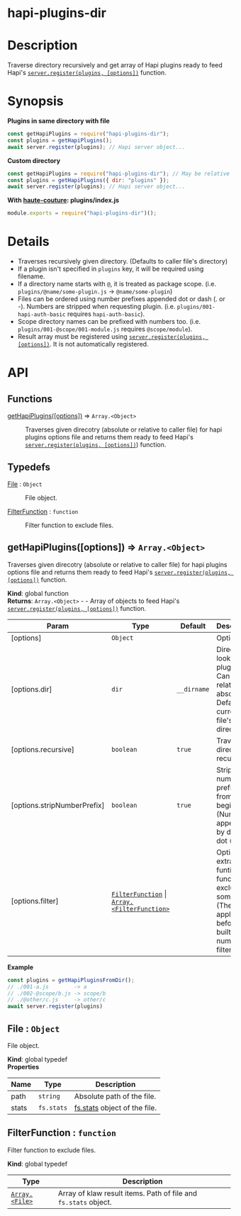 # hapi-plugins-dir

# Description

Traverse directory recursively and get array of Hapi plugins ready to feed Hapi's
[`server.register(plugins, [options])`](https://github.com/hapijs/hapi/blob/master/API.md#server.register()) function.

# Synopsis

**Plugins in same directory with file**
```js
const getHapiPlugins = require("hapi-plugins-dir");
const plugins = getHapiPlugins();
await server.register(plugins); // Hapi server object...
```

**Custom directory**
```js
const getHapiPlugins = require("hapi-plugins-dir"); // May be relative or absolute
const plugins = getHapiPlugins({ dir: "plugins" });
await server.register(plugins); // Hapi server object...
```

**With [haute-couture](https://github.com/hapipal/haute-couture): plugins/index.js**
```js
module.exports = require("hapi-plugins-dir")();
```


# Details

* Traverses recursively given directory. (Defaults to caller file's directory)
* If a plugin isn't specified in `plugins` key, it will be required using filename.
* If a directory name starts with `@`, it is treated as package scope. (i.e. `plugins/@name/some-plugin.js` -> `@name/some-plugin`)
* Files can be ordered using number prefixes appended dot or dash (. or -). Numbers are stripped when requesting plugin. (i.e. `plugins/001-hapi-auth-basic` requires `hapi-auth-basic`).
* Scope directory names can be prefixed with numbers too. (i.e. `plugins/001-@scope/001-module.js` requires `@scope/module`).
* Result array must be registered using [`server.register(plugins, [options])`](https://github.com/hapijs/hapi/blob/master/API.md#server.register()). It is not automatically registered.


# API
## Functions

<dl>
<dt><a href="#getHapiPlugins">getHapiPlugins([options])</a> ⇒ <code>Array.&lt;Object&gt;</code></dt>
<dd><p>Traverses given direcotry (absolute or relative to caller file) for hapi plugins options file and returns them ready to feed
Hapi&#39;s <a href="https://github.com/hapijs/hapi/blob/master/API.md#server.register("><code>server.register(plugins, [options])</code></a>) function.</p>
</dd>
</dl>

## Typedefs

<dl>
<dt><a href="#File">File</a> : <code>Object</code></dt>
<dd><p>File object.</p>
</dd>
<dt><a href="#FilterFunction">FilterFunction</a> : <code>function</code></dt>
<dd><p>Filter function to exclude files.</p>
</dd>
</dl>

<a name="getHapiPlugins"></a>

## getHapiPlugins([options]) ⇒ <code>Array.&lt;Object&gt;</code>
Traverses given direcotry (absolute or relative to caller file) for hapi plugins options file and returns them ready to feed
Hapi's [`server.register(plugins, [options])`](https://github.com/hapijs/hapi/blob/master/API.md#server.register()) function.

**Kind**: global function  
**Returns**: <code>Array.&lt;Object&gt;</code> - - Array of objects to feed Hapi's [`server.register(plugins, [options])`](https://github.com/hapijs/hapi/blob/master/API.md#server.register()) function.  

| Param | Type | Default | Description |
| --- | --- | --- | --- |
| [options] | <code>Object</code> |  | Options |
| [options.dir] | <code>dir</code> | <code>__dirname</code> | Directory to look plugins. Can be relative or absolute. Default is current file's directory. |
| [options.recursive] | <code>boolean</code> | <code>true</code> | Traverse directory recursively. |
| [options.stripNumberPrefix] | <code>boolean</code> | <code>true</code> | Strip number prefixes from beginnings. (Numbers appended by dash or dot (. or -)) |
| [options.filter] | [<code>FilterFunction</code>](#FilterFunction) \| [<code>Array.&lt;FilterFunction&gt;</code>](#FilterFunction) |  | Optional extra filter funtion or functions to exclude some files. (They are applied before builtin number filter) |

**Example**  
```js
const plugins = getHapiPluginsFromDir();
// ./001-a.js        -> a
// ./002-@scope/b.js -> scope/b
// ./@other/c.js     -> other/c
await server.register(plugins)
```
<a name="File"></a>

## File : <code>Object</code>
File object.

**Kind**: global typedef  
**Properties**

| Name | Type | Description |
| --- | --- | --- |
| path | <code>string</code> | Absolute path of the file. |
| stats | <code>fs.stats</code> | [fs.stats](https://nodejs.org/api/fs.html#fs_class_fs_stats) object of the file. |

<a name="FilterFunction"></a>

## FilterFunction : <code>function</code>
Filter function to exclude files.

**Kind**: global typedef  

| Type | Description |
| --- | --- |
| [<code>Array.&lt;File&gt;</code>](#File) | Array of klaw result items. Path of file and `fs.stats` object. |

